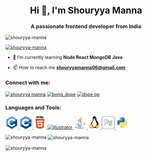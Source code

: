 <h1 align="center">Hi 👋, I'm Shouryya Manna</h1>
<h3 align="center">A passionate frontend developer from India</h3>

<p align="left"> <img src="https://komarev.com/ghpvc/?username=shouryya-manna&label=Profile%20views&color=0e75b6&style=flat" alt="shouryya-manna" /> </p>

<p align="left"> <a href="https://github.com/ryo-ma/github-profile-trophy"><img src="https://github-profile-trophy.vercel.app/?username=shouryya-manna" alt="shouryya-manna" /></a> </p>

- 🌱 I’m currently learning **Node React MongoDB Java**

- 📫 How to reach me **shouryyamanna06@gmail.com**

<h3 align="left">Connect with me:</h3>
<p align="left">
<a href="https://fb.com/shouryya manna" target="blank"><img align="center" src="https://raw.githubusercontent.com/rahuldkjain/github-profile-readme-generator/master/src/images/icons/Social/facebook.svg" alt="shouryya manna" height="30" width="40" /></a>
<a href="https://instagram.com/bong_dope" target="blank"><img align="center" src="https://raw.githubusercontent.com/rahuldkjain/github-profile-readme-generator/master/src/images/icons/Social/instagram.svg" alt="bong_dope" height="30" width="40" /></a>
<a href="https://www.youtube.com/c/dope op" target="blank"><img align="center" src="https://raw.githubusercontent.com/rahuldkjain/github-profile-readme-generator/master/src/images/icons/Social/youtube.svg" alt="dope op" height="30" width="40" /></a>
</p>

<h3 align="left">Languages and Tools:</h3>
<p align="left"> <a href="https://www.cprogramming.com/" target="_blank"> <img src="https://raw.githubusercontent.com/devicons/devicon/master/icons/c/c-original.svg" alt="c" width="40" height="40"/> </a> <a href="https://www.w3schools.com/cpp/" target="_blank"> <img src="https://raw.githubusercontent.com/devicons/devicon/master/icons/cplusplus/cplusplus-original.svg" alt="cplusplus" width="40" height="40"/> </a> <a href="https://www.w3.org/html/" target="_blank"> <img src="https://raw.githubusercontent.com/devicons/devicon/master/icons/html5/html5-original-wordmark.svg" alt="html5" width="40" height="40"/> </a> <a href="https://www.adobe.com/in/products/illustrator.html" target="_blank"> <img src="https://www.vectorlogo.zone/logos/adobe_illustrator/adobe_illustrator-icon.svg" alt="illustrator" width="40" height="40"/> </a> <a href="https://www.java.com" target="_blank"> <img src="https://raw.githubusercontent.com/devicons/devicon/master/icons/java/java-original.svg" alt="java" width="40" height="40"/> </a> <a href="https://www.linux.org/" target="_blank"> <img src="https://raw.githubusercontent.com/devicons/devicon/master/icons/linux/linux-original.svg" alt="linux" width="40" height="40"/> </a> <a href="https://www.photoshop.com/en" target="_blank"> <img src="https://raw.githubusercontent.com/devicons/devicon/master/icons/photoshop/photoshop-line.svg" alt="photoshop" width="40" height="40"/> </a> <a href="https://www.python.org" target="_blank"> <img src="https://raw.githubusercontent.com/devicons/devicon/master/icons/python/python-original.svg" alt="python" width="40" height="40"/> </a> </p>

<p><img align="left" src="https://github-readme-stats.vercel.app/api/top-langs?username=shouryya-manna&show_icons=true&locale=en&layout=compact" alt="shouryya-manna" /></p>

<p>&nbsp;<img align="center" src="https://github-readme-stats.vercel.app/api?username=shouryya-manna&show_icons=true&locale=en" alt="shouryya-manna" /></p>

<p><img align="center" src="https://github-readme-streak-stats.herokuapp.com/?user=shouryya-manna&" alt="shouryya-manna" /></p>
